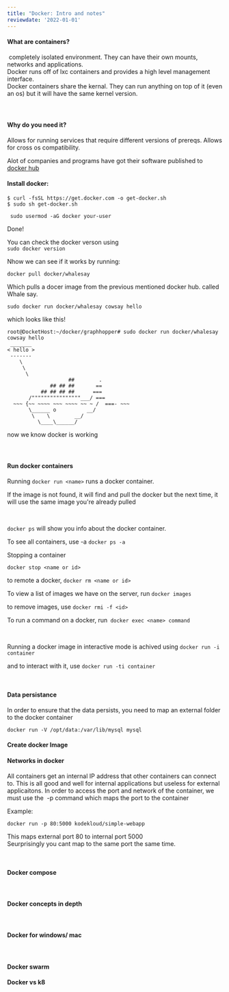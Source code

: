 ```yaml
---
title: "Docker: Intro and notes"
reviewdate: '2022-01-01'
---
```


<h4 id="bkmrk-what-are-containers%3F">What are containers?</h4>
<p id="bkmrk-%C2%A0completely-isolated"> completely isolated environment. They can have their own mounts, networks and applications. <br>Docker runs off of lxc containers and provides a high level management interface. <br>Docker containers share the kernal. They can run anything on top of it (even an os) but it will have the same kernel version. </p>
<h4 id="bkmrk-%C2%A0"> </h4>
<h4 id="bkmrk-why-do-you-need-it%3F">Why do you need it?</h4>
<p id="bkmrk-allows-for-running-s">Allows for running services that require different versions of prereqs. Allows for cross os compatibility. </p>
<p id="bkmrk-alot-of-companies-an">Alot of companies and programs have got their software published to <a href="https://bookstack.breadnet.co.uk/hub.docker.com/">docker hub</a> </p>
<h4 id="bkmrk-install-docker%3A">Install docker:</h4>
<pre id="bkmrk-%24-curl--fssl-https%3A%2F"><code class="language-highlight">$ curl -fsSL https://get.docker.com -o get-docker.sh
$ sudo sh get-docker.sh</code></pre>
<pre id="bkmrk-sudo-usermod--ag-doc"><code class="language-highlight"> sudo usermod -aG docker your-user</code></pre>
<p id="bkmrk-done%21">Done!</p>
<p id="bkmrk-you-can-check-the-do">You can check the docker verson using <br><code>sudo docker version</code></p>
<p id="bkmrk-nhow-we-can-see-if-i">Nhow we can see if it works by running:</p>
<pre id="bkmrk-docker-pull-docker%2Fw"><code class="language-">docker pull docker/whalesay</code></pre>
<p id="bkmrk-which-pulls-a-docer-">Which pulls a docer image from the previous mentioned docker hub. called Whale say.</p>
<pre id="bkmrk-sudo-docker-run-dock"><code class="language-">sudo docker run docker/whalesay cowsay hello</code></pre>
<p id="bkmrk-which-looks-like-thi">which looks like this!</p>
<pre id="bkmrk-root%40dockethost%3A%7E%2Fdo"><code class="language-SQL">root@DocketHost:~/docker/graphhopper# sudo docker run docker/whalesay cowsay hello
 _______ 
&lt; hello &gt;
 ------- 
    \
     \
      \     
                    ##        .            
              ## ## ##       ==            
           ## ## ## ##      ===            
       /""""""""""""""""___/ ===        
  ~~~ {~~ ~~~~ ~~~ ~~~~ ~~ ~ /  ===- ~~~   
       \______ o          __/            
        \    \        __/             
          \____\______/   
</code></pre>
<p id="bkmrk-now-we-know-docker-i">now we know docker is working</p>
<h4 id="bkmrk-%C2%A0-0"> </h4>
<h4 id="bkmrk-run-docker-container">Run docker containers</h4>
<p id="bkmrk-running-docker-run-%3C">Running <code>docker run &lt;name&gt;</code> runs a docker container.</p>
<p id="bkmrk-if-the-image-is-not-" class="callout info">If the image is not found, it will find and pull the docker but the next time, it will use the same image you're already pulled</p>
<p id="bkmrk-%C2%A0-1"> </p>
<p id="bkmrk-docker-ps-will-show-"><code>docker ps</code> will show you info about the docker container.</p>
<p id="bkmrk-to-see-all-container">To see all containers, use -a <code>docker ps -a</code></p>
<p id="bkmrk-stopping-a-container">Stopping a container</p>
<p id="bkmrk-docker-stop-%3Cname-or"><code>docker stop &lt;name or id&gt; </code></p>
<p id="bkmrk-to-remote-a-docker%2C-">to remote a docker, <code>docker rm &lt;name or id&gt;</code></p>
<p id="bkmrk-to-view-a-list-of-im">To view a list of images we have on the server, run <code>docker images</code> </p>
<p id="bkmrk-to-remove-images%2C-us">to remove images, use <code>docker rmi -f &lt;id&gt;</code></p>
<p id="bkmrk-to-run-a-command-on-">To run a command on a docker, run<code> docker exec &lt;name&gt; command</code></p>
<p id="bkmrk-%C2%A0-2"> </p>
<p id="bkmrk-running-a-docker-ima">Running a docker image in interactive mode is achived using <code>docker run -i container</code></p>
<p id="bkmrk-and-to-interact-with">and to interact with it, use <code>docker run -ti container</code></p>
<p id="bkmrk-%C2%A0-3"> </p>
<h4 id="bkmrk-data-persistance">Data persistance</h4>
<p id="bkmrk-in-order-to-ensure-t">In order to ensure that the data persists, you need to map an external folder to the docker container</p>
<pre id="bkmrk-docker-run--v-%2Fopt%2Fd"><code class="language-">docker run -V /opt/data:/var/lib/mysql mysql</code></pre>
<h4 id="bkmrk-create-docker-image">Create docker Image</h4>
<h4 id="bkmrk-networks-in-docker">Networks in docker</h4>
<p id="bkmrk-all-containers-get-a">All containers get an internal IP address that other containers can connect to. This is all good and well for internal applications but useless for external applicaitons. In order to access the port and network of the container, we must use the  -p command which maps the port to the container</p>
<p id="bkmrk-example%3A">Example:</p>
<p id="bkmrk-docker-run--p-80%3A500"><code>docker run -p 80:5000 kodekloud/simple-webapp</code></p>
<p id="bkmrk-this-maps-external-p">This maps external port 80 to internal port 5000<br>Seurprisingly you cant map to the same port the same time.</p>
<p id="bkmrk-%C2%A0-4"> </p>
<h4 id="bkmrk-docker-compose">Docker compose</h4>
<h4 id="bkmrk-%C2%A0-5"> </h4>
<h4 id="bkmrk-docker-concepts-in-d">Docker concepts in depth</h4>
<h4 id="bkmrk-%C2%A0-6"> </h4>
<h4 id="bkmrk-docker-for-windows%2F-">Docker for windows/ mac</h4>
<h4 id="bkmrk-%C2%A0-7"> </h4>
<h4 id="bkmrk-docker-swarm">Docker swarm</h4>
<h4 id="bkmrk-docker-vs-k8">Docker vs k8</h4>